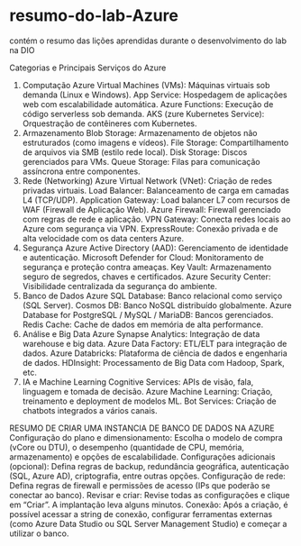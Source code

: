 # resumo-do-lab-Azure
contém o resumo das lições aprendidas durante o desenvolvimento do lab na DIO

Categorias e Principais Serviços do Azure
1. Computação
Azure Virtual Machines (VMs): Máquinas virtuais sob demanda (Linux e Windows).
App Service: Hospedagem de aplicações web com escalabilidade automática.
Azure Functions: Execução de código serverless sob demanda.
AKS (zure Kubernetes Service): Orquestração de contêineres com Kubernetes.
2. Armazenamento
Blob Storage: Armazenamento de objetos não estruturados (como imagens e vídeos).
File Storage: Compartilhamento de arquivos via SMB (estilo rede local).
Disk Storage: Discos gerenciados para VMs.
Queue Storage: Filas para comunicação assíncrona entre componentes.
3. Rede (Networking)
Azure Virtual Network (VNet): Criação de redes privadas virtuais.
Load Balancer: Balanceamento de carga em camadas L4 (TCP/UDP).
Application Gateway: Load balancer L7 com recursos de WAF (Firewall de Aplicação Web).
Azure Firewall: Firewall gerenciado com regras de rede e aplicação.
VPN Gateway: Conecta redes locais ao Azure com segurança via VPN.
ExpressRoute: Conexão privada e de alta velocidade com os data centers Azure.
4. Segurança
Azure Active Directory (AAD): Gerenciamento de identidade e autenticação.
Microsoft Defender for Cloud: Monitoramento de segurança e proteção contra ameaças.
Key Vault: Armazenamento seguro de segredos, chaves e certificados.
Azure Security Center: Visibilidade centralizada da segurança do ambiente.
5. Banco de Dados
Azure SQL Database: Banco relacional como serviço (SQL Server).
Cosmos DB: Banco NoSQL distribuído globalmente.
Azure Database for PostgreSQL / MySQL / MariaDB: Bancos gerenciados.
Redis Cache: Cache de dados em memória de alta performance.
6. Análise e Big Data
Azure Synapse Analytics: Integração de data warehouse e big data.
Azure Data Factory: ETL/ELT para integração de dados.
Azure Databricks: Plataforma de ciência de dados e engenharia de dados.
HDInsight: Processamento de Big Data com Hadoop, Spark, etc.
7. IA e Machine Learning
Cognitive Services: APIs de visão, fala, linguagem e tomada de decisão.
Azure Machine Learning: Criação, treinamento e deployment de modelos ML.
Bot Services: Criação de chatbots integrados a vários canais.


RESUMO DE CRIAR UMA INSTANCIA DE BANCO DE DADOS NA AZURE
Configuração do plano e dimensionamento: Escolha o modelo de compra (vCore ou DTU), o desempenho (quantidade de CPU, memória, armazenamento) e opções de escalabilidade.
Configurações adicionais (opcional): Defina regras de backup, redundância geográfica, autenticação (SQL, Azure AD), criptografia, entre outras opções.
Configuração de rede: Defina regras de firewall e permissões de acesso (IPs que poderão se conectar ao banco).
Revisar e criar: Revise todas as configurações e clique em “Criar”. A implantação leva alguns minutos.
Conexão: Após a criação, é possível acessar a string de conexão, configurar ferramentas externas (como Azure Data Studio ou SQL Server Management Studio) e começar a utilizar o banco.

